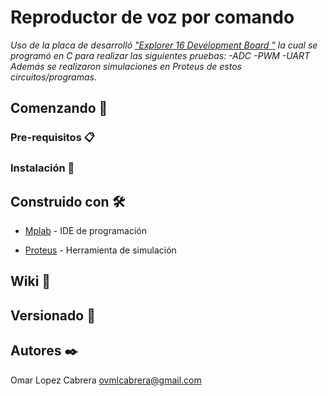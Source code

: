 # Reproductor de voz por comando

_Uso de la placa de desarrolló ["Explorer 16 Development Board "](https://www.microchip.com/Developmenttools/ProductDetails/DM240001) la cual se programó en C para realizar las siguientes pruebas:
-ADC
-PWM
-UART
Además se realizaron simulaciones en Proteus de estos circuitos/programas._

## Comenzando 🚀




### Pre-requisitos 📋



### Instalación 🔧



## Construido con 🛠️

* [Mplab](https://www.microchip.com/mplab/mplab-x-ide) - IDE de programación 

* [Proteus](https://www.labcenter.com/) - Herramienta de simulación

## Wiki 📖



## Versionado 📌



## Autores ✒️

Omar Lopez Cabrera    ovmlcabrera@gmail.com
